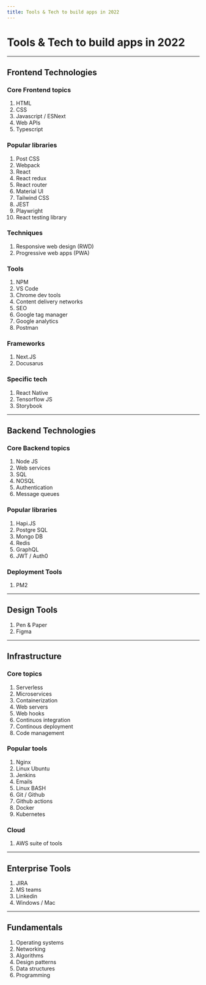 ```yaml
---
title: Tools & Tech to build apps in 2022
---
```


# Tools & Tech to build apps in 2022

---

## Frontend Technologies

### Core Frontend topics

1. HTML
2. CSS
3. Javascript / ESNext
4. Web APIs
5. Typescript

### Popular libraries

1. Post CSS
2. Webpack
3. React
4. React redux
5. React router
6. Material UI
7. Tailwind CSS
8. JEST
9. Playwright
10. React testing library

### Techniques

1. Responsive web design (RWD)
2. Progressive web apps (PWA)

### Tools

1. NPM
2. VS Code
3. Chrome dev tools
4. Content delivery networks
5. SEO
6. Google tag manager
7. Google analytics
8. Postman

### Frameworks

1. Next.JS
2. Docusarus

### Specific tech

1. React Native
2. Tensorflow JS
3. Storybook

---

## Backend Technologies

### Core Backend topics

1. Node JS
2. Web services
3. SQL
4. NOSQL
5. Authentication
6. Message queues

### Popular libraries

1. Hapi.JS
2. Postgre SQL
3. Mongo DB
4. Redis
5. GraphQL
6. JWT / Auth0

### Deployment Tools

1. PM2

---

## Design Tools

1. Pen & Paper
2. Figma

---

## Infrastructure

### Core topics

1. Serverless
2. Microservices
3. Containerization
4. Web servers
5. Web hooks
6. Continuos integration
7. Continous deployment
8. Code management

### Popular tools

1. Nginx
2. Linux Ubuntu
3. Jenkins
4. Emails
5. Linux BASH
6. Git / Github
7. Github actions
8. Docker
9. Kubernetes

### Cloud

1. AWS suite of tools

---

## Enterprise Tools

1. JIRA
2. MS teams
3. Linkedin
4. Windows / Mac

---

## Fundamentals

1. Operating systems
2. Networking
3. Algorithms
4. Design patterns
5. Data structures
6. Programming